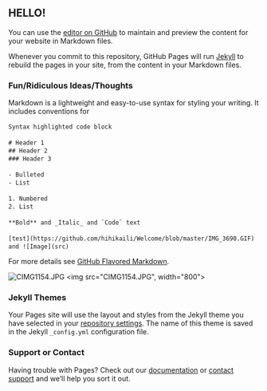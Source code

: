 ## HELLO!

You can use the [editor on GitHub](https://github.com/hihikaili/Welcome/edit/master/README.md) to maintain and preview the content for your website in Markdown files.

Whenever you commit to this repository, GitHub Pages will run [Jekyll](https://jekyllrb.com/) to rebuild the pages in your site, from the content in your Markdown files.

### Fun/Ridiculous Ideas/Thoughts

Markdown is a lightweight and easy-to-use syntax for styling your writing. It includes conventions for

```
Syntax highlighted code block

# Header 1
## Header 2
### Header 3

- Bulleted
- List

1. Numbered
2. List

**Bold** and _Italic_ and `Code` text

[test](https://github.com/hihikaili/Welcome/blob/master/IMG_3690.GIF) and ![Image](src)
```

For more details see [GitHub Flavored Markdown](https://guides.github.com/features/mastering-markdown/).

![CIMG1154.JPG]('https://github.com/hihikaili/Welcome/blob/master/CIMG1154.JPG')
<img src="CIMG1154.JPG", width="800">

### Jekyll Themes

Your Pages site will use the layout and styles from the Jekyll theme you have selected in your [repository settings](https://github.com/hihikaili/Welcome/settings). The name of this theme is saved in the Jekyll `_config.yml` configuration file.

### Support or Contact

Having trouble with Pages? Check out our [documentation](https://help.github.com/categories/github-pages-basics/) or [contact support](https://github.com/contact) and we’ll help you sort it out.
